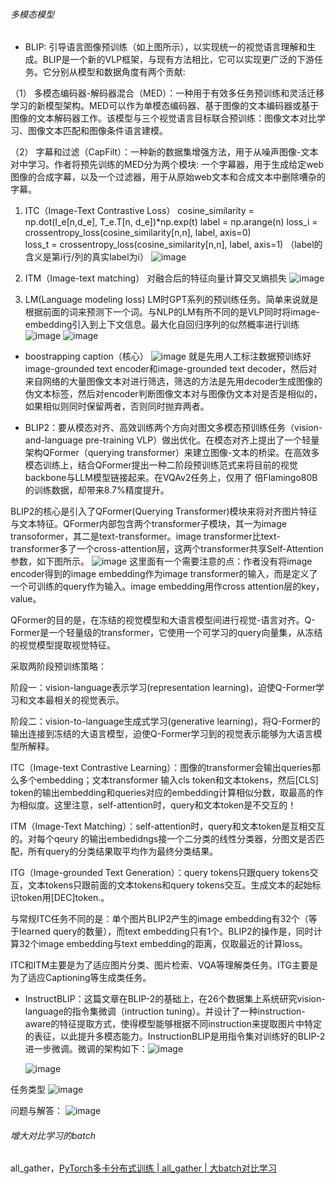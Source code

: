 ###### 多模态模型
* BLIP: 引导语言图像预训练（如上图所示），以实现统一的视觉语言理解和生成。BLIP是一个新的VLP框架，与现有方法相比，它可以实现更广泛的下游任务。它分别从模型和数据角度有两个贡献:

（1） 多模态编码器-解码器混合（MED）：一种用于有效多任务预训练和灵活迁移学习的新模型架构。MED可以作为单模态编码器、基于图像的文本编码器或基于图像的文本解码器工作。该模型与三个视觉语言目标联合预训练：图像文本对比学习、图像文本匹配和图像条件语言建模。

（2） 字幕和过滤（CapFilt）：一种新的数据集增强方法，用于从噪声图像-文本对中学习。作者将预先训练的MED分为两个模块: 一个字幕器，用于生成给定web图像的合成字幕，以及一个过滤器，用于从原始web文本和合成文本中删除嘈杂的字幕。

1. ITC（Image-Text Contrastive Loss）
   cosine_similarity = np.dot(I_e[n,d_e], T_e.T[n, d_e])*np.exp(t)
   label = np.arange(n)
   loss_i = crossentropy_loss(cosine_similarity[n,n], label, axis=0)  
   loss_t = crossentropy_loss(cosine_similarity[n,n], label, axis=1)
   （label的含义是第i行/列的真实label为i）
   ![image](https://github.com/Feve1986/coding/assets/67903547/8d7fac67-fc08-447a-bb7c-427906861db3)

2. ITM（Image-text matching）
   对融合后的特征向量计算交叉熵损失
   ![image](https://github.com/Feve1986/coding/assets/67903547/a8d47d98-1557-4902-a909-5e0c3d8d2d79)

3. LM(Language modeling loss)
   LM时GPT系列的预训练任务。简单来说就是根据前面的词来预测下一个词。与NLP的LM有所不同的是VLP同时将image-embedding引入到上下文信息。最大化自回归序列的似然概率进行训练
![image](https://github.com/Feve1986/coding/assets/67903547/b082dae5-1a14-4972-accc-2d684df260cd)
![image](https://github.com/Feve1986/coding/assets/67903547/b7809fb4-83dd-434c-b4b8-620ee3644e88)

* boostrapping caption（核心）
![image](https://github.com/Feve1986/coding/assets/67903547/4d8fa460-d0ce-4594-ab04-8a159ad4d217)
就是先用人工标注数据预训练好image-grounded text encoder和image-grounded text decoder，然后对来自网络的大量图像文本对进行筛选，筛选的方法是先用decoder生成图像的伪文本标签，然后对encoder判断图像文本对与图像伪文本对是否是相似的，如果相似则同时保留两者，否则同时抛弃两者。

* BLIP2：要从模态对齐、高效训练两个方向对图文多模态预训练任务（vision-and-language pre-training VLP）做出优化。在模态对齐上提出了一个轻量架构QFormer（querying transformer）来建立图像-文本的桥梁。在高效多模态训练上，结合QFormer提出一种二阶段预训练范式来将目前的视觉backbone与LLM模型链接起来。在VQAv2任务上，仅用了 
 倍Flamingo80B的训练数据，却带来8.7%精度提升。

BLIP2的核心是引入了QFormer(Querying Transformer)模块来将对齐图片特征与文本特征。QFormer内部包含两个transformer子模块，其一为image transoformer，其二是text-transformer。image transformer比text-transformer多了一个cross-attention层，这两个transformer共享Self-Attention参数，如下图所示。
![image](https://github.com/Feve1986/coding/assets/67903547/57d85edd-6cdc-4c97-afeb-fafcc848eb30)
这里面有一个需要注意的点：作者没有将image encoder得到的image embedding作为image transformer的输入，而是定义了一个可训练的query作为输入。image embedding用作cross attention层的key， value。

QFormer的目的是，在冻结的视觉模型和大语言模型间进行视觉-语言对齐。Q-Former是一个轻量级的transformer，它使用一个可学习的query向量集，从冻结的视觉模型提取视觉特征。

采取两阶段预训练策略：

阶段一：vision-language表示学习(representation learning)，迫使Q-Former学习和文本最相关的视觉表示。

阶段二：vision-to-language生成式学习(generative learning)，将Q-Former的输出连接到冻结的大语言模型，迫使Q-Former学习到的视觉表示能够为大语言模型所解释。

ITC（Image-text Contrastive Learning）：图像的transformer会输出queries那么多个embedding；文本transformer 输入cls token和文本tokens，然后[CLS] token的输出embedding和queries对应的embedding计算相似分数，取最高的作为相似度。这里注意，self-attention时，query和文本token是不交互的！

ITM（Image-Text Matching）：self-attention时，query和文本token是互相交互的。对每个qeury 的输出embedidngs接一个二分类的线性分类器，分图文是否匹配，所有query的分类结果取平均作为最终分类结果。

ITG（Image-grounded Text Generation）：query tokens只跟query tokens交互，文本tokens只跟前面的文本tokens和query tokens交互。生成文本的起始标识token用[DEC]token.。

与常规ITC任务不同的是：单个图片BLIP2产生的image embedding有32个（等于learned query的数量），而text embedding只有1个。BLIP2的操作是，同时计算32个image embedding与text embedding的距离，仅取最近的计算loss。

ITC和ITM主要是为了适应图片分类、图片检索、VQA等理解类任务。ITG主要是为了适应Captioning等生成类任务。

* InstructBLIP：这篇文章在BLIP-2的基础上，在26个数据集上系统研究vision-language的指令集微调（intruction tuning）。并设计了一种instruction-aware的特征提取方式，使得模型能够根据不同instruction来提取图片中特定的表征，以此提升多模态能力。InstructionBLIP是用指令集对训练好的BLIP-2进一步微调。微调的架构如下：![image](https://github.com/Feve1986/coding/assets/67903547/02c13baa-1079-4e43-84a9-21e8d22c697a)

  ![image](https://github.com/Feve1986/coding/assets/67903547/065a136e-5d84-4fdd-90d1-b264054cb68e)

任务类型
![image](https://github.com/Feve1986/coding/assets/67903547/bb31bf59-0d21-4a5a-99b7-03abcf64716b)

问题与解答：
![image](https://github.com/Feve1986/coding/assets/67903547/64103b43-9350-4630-926c-6fd6b365ca11)

###### 增大对比学习的batch
all_gather，[PyTorch多卡分布式训练 | all_gather | 大batch对比学习](https://zhuanlan.zhihu.com/p/615784842)
